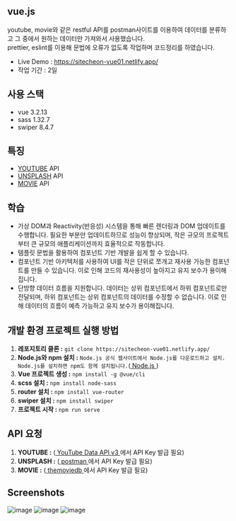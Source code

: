 ## vue.js

youtube, movie와 같은 restful API를 postman사이트를 이용하여 데이터를 분류하고 그 중에서 원하는 데이터만 가져와서 사용했습니다.<br>
prettier, eslint를 이용해 문법에 오류가 없도록 작업하며 코드정리를 하였습니다.

- Live Demo : https://sitecheon-vue01.netlify.app/
- 작업 기간 : 2일

## 사용 스택

- vue 3.2.13
- sass 1.32.7
- swiper 8.4.7

## 특징

- [YOUTUBE](https://console.cloud.google.com/apis/) API
- [UNSPLASH](https://www.postman.com/downloads/) API
- [MOVIE](https://www.themoviedb.org/?language=ko) API

## 학습

- 가상 DOM과 Reactivity(반응성) 시스템을 통해 빠른 렌더링과 DOM 업데이트를 수행합니다. 필요한 부분만 업데이트하므로 성능이 향상되며, 작은 규모의 프로젝트부터 큰 규모의 애플리케이션까지 효율적으로 작동합니다.
- 템플릿 문법을 활용하여 컴포넌트 기반 개발을 쉽게 할 수 있습니다.
- 컴포넌트 기반 아키텍처를 사용하여 UI를 작은 단위로 쪼개고 재사용 가능한 컴포넌트를 만들 수 있습니다. 이로 인해 코드의 재사용성이 높아지고 유지 보수가 용이해집니다.
- 단방향 데이터 흐름을 지원합니다. 데이터는 상위 컴포넌트에서 하위 컴포넌트로만 전달되며, 하위 컴포넌트는 상위 컴포넌트의 데이터를 수정할 수 없습니다. 이로 인해 데이터의 흐름이 예측 가능하고 유지 보수가 용이해집니다.

## 개발 환경 프로젝트 실행 방법

1. **레포지토리 클론 :** `git clone https://sitecheon-vue01.netlify.app/`
2. **Node.js와 npm 설치 :** `Node.js 공식 웹사이트에서 Node.js를 다운로드하고 설치. Node.js를 설치하면 npm도 함께 설치됩니다.`([ Node.js ](https://nodejs.org))
3. **Vue 프로젝트 생성 :** `npm install -g @vue/cli`
4. **scss 설치 :** `npm install node-sass`
5. **router 설치 :** `npm install vue-router`
6. **swiper 설치 :** `npm install swiper`
7. **프로젝트 시작 :** `npm run serve`

## API 요청

1. **YOUTUBE :** ([ YouTube Data API v3 ](https://console.cloud.google.com/apis/)에서 API Key 발급 필요)
1. **UNSPLASH :** ([ postman ](https://www.postman.com/downloads/)에서 API Key 발급 필요)
1. **MOVIE :** ([ themoviedb ](https://www.themoviedb.org/?language=ko)에서 API Key 발급 필요)

## Screenshots

![image](https://github.com/seolhee313/site2023-react01/assets/125417882/925a3aeb-51f4-4131-8a37-8296b62817b7)
![image](https://github.com/seolhee313/site2023-react01/assets/125417882/cfd14920-6c5d-45f6-9252-4c5533a2d76d)
![image](https://github.com/seolhee313/site2023-react01/assets/125417882/1cc35930-2eda-462e-a3cc-ca0b17f06b64)
